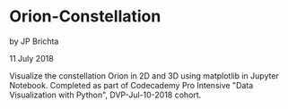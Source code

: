 # Orion-Constellation

by JP Brichta

11 July 2018

Visualize the constellation Orion in 2D and 3D using matplotlib in Jupyter Notebook. Completed as part of Codecademy Pro Intensive "Data Visualization with Python", DVP-Jul-10-2018 cohort.
